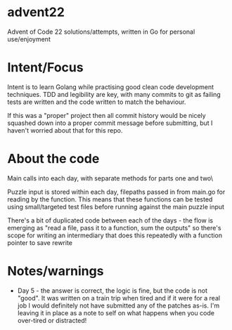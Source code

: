 # advent22
Advent of Code 22 solutions/attempts, written in Go for personal use/enjoyment

Intent/Focus
============

Intent is to learn Golang while practising good clean code development techniques.  TDD and legibility are key, with many commits to git as failing tests are written and the code written to match the behaviour.

If this was a "proper" project then all commit history would be nicely squashed down into a proper commit message before submitting, but I haven't worried about that for this repo.  


About the code
==============

Main calls into each day, with separate methods for parts one and two\

Puzzle input is stored within each day, filepaths passed in from main.go for reading by the function.  This means that these functions can be tested using small/targeted test files before running against the main puzzle input

There's a bit of duplicated code between each of the days - the flow is emerging as "read a file, pass it to a function, sum the outputs" so there's scope for writing an intermediary that does this repeatedly with a function pointer to save rewrite

Notes/warnings
==============
* Day 5 - the answer is correct, the logic is fine, but the code is not "good".  It was written on a train trip when tired and if it were for a real job I would definitely not have submitted any of the patches as-is.  I'm leaving it in place as a note to self on what happens when you code over-tired or distracted!

